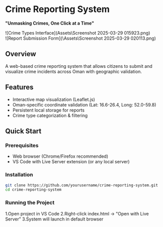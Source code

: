# Crime Reporting System  

**"Unmasking Crimes, One Click at a Time"**  

![Crime Types Interface](Assets\Screenshot 2025-03-29 015923.png)  
![Report Submission Form](\Assets\Screenshot 2025-03-29 020113.png)  

## Overview  
A web-based crime reporting system that allows citizens to submit and visualize crime incidents across Oman with geographic validation.

## Features  
- Interactive map visualization (Leaflet.js)  
- Oman-specific coordinate validation (Lat: 16.6-26.4, Long: 52.0-59.8)  
- Persistent local storage for reports  
- Crime type categorization & filtering  

## Quick Start  

### Prerequisites  
- Web browser (Chrome/Firefox recommended)  
- VS Code with Live Server extension (or any local server)  

### Installation  
```bash
git clone https://github.com/yourusername/crime-reporting-system.git
cd crime-reporting-system
```
### Running the Project
1.Open project in VS Code
2.Right-click index.html → "Open with Live Server"
3.System will launch in default browser
